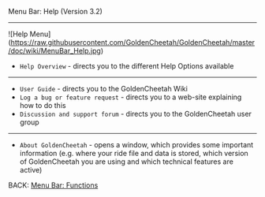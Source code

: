 Menu Bar: Help (Version 3.2)
***

![Help Menu] (https://raw.githubusercontent.com/GoldenCheetah/GoldenCheetah/master/doc/wiki/MenuBar_Help.jpg)

* `Help Overview` - directs you to the different Help Options available

***

* `User Guide` - directs you to the GoldenCheetah Wiki
* `Log a bug or feature request` - directs you to a web-site explaining how to do this
* `Discussion and support forum` - directs you to the GoldenCheetah user group

***

* `About GoldenCheetah` - opens a window, which provides some important information (e.g. where your ride file and data is stored, which version of GoldenCheetah you are using and which technical features are active)

BACK: [Menu Bar: Functions](UG_Menu-Bar_Functions)